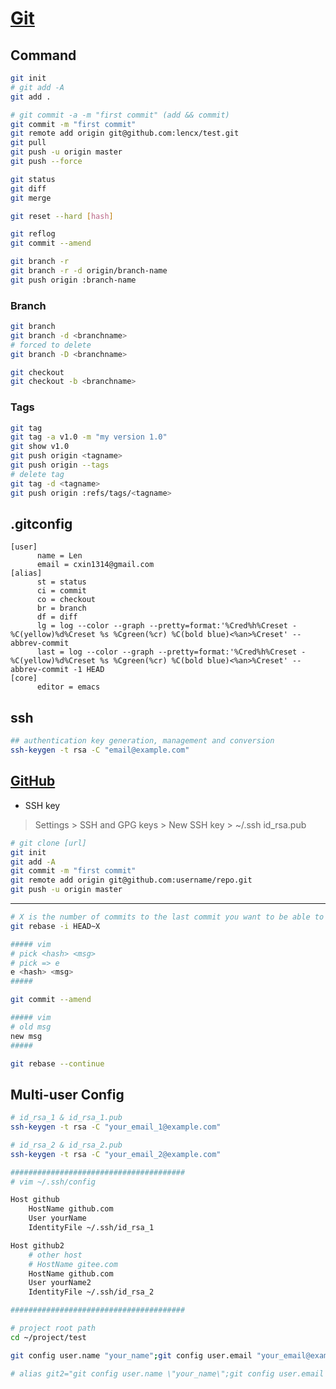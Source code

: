 # [Git](https://git-scm.com/)

## Command

```bash
git init
# git add -A
git add .

# git commit -a -m "first commit" (add && commit)
git commit -m "first commit"
git remote add origin git@github.com:lencx/test.git
git pull
git push -u origin master
git push --force

git status
git diff
git merge

git reset --hard [hash]

git reflog
git commit --amend

git branch -r
git branch -r -d origin/branch-name
git push origin :branch-name
```

### Branch

```bash
git branch
git branch -d <branchname>
# forced to delete
git branch -D <branchname>

git checkout
git checkout -b <branchname>
```

### Tags

```bash
git tag
git tag -a v1.0 -m "my version 1.0"
git show v1.0
git push origin <tagname>
git push origin --tags
# delete tag
git tag -d <tagname>
git push origin :refs/tags/<tagname>
```

## .gitconfig

```.gitconfig
[user]
      name = Len
      email = cxin1314@gmail.com
[alias]
      st = status
      ci = commit
      co = checkout
      br = branch
      df = diff
      lg = log --color --graph --pretty=format:'%Cred%h%Creset -%C(yellow)%d%Creset %s %Cgreen(%cr) %C(bold blue)<%an>%Creset' --abbrev-commit
      last = log --color --graph --pretty=format:'%Cred%h%Creset -%C(yellow)%d%Creset %s %Cgreen(%cr) %C(bold blue)<%an>%Creset' --abbrev-commit -1 HEAD
[core]
      editor = emacs
```

## ssh

```bash
## authentication key generation, management and conversion
ssh-keygen -t rsa -C "email@example.com"
```

## [GitHub](https://github.com/)

* SSH key
> Settings > SSH and GPG keys > New SSH key > ~/.ssh id_rsa.pub

```bash
# git clone [url]
git init
git add -A
git commit -m "first commit"
git remote add origin git@github.com:username/repo.git
git push -u origin master
```

---

<!-- https://stackoverflow.com/questions/179123/how-to-modify-existing-unpushed-commits -->

```bash
# X is the number of commits to the last commit you want to be able to edit
git rebase -i HEAD~X

##### vim
# pick <hash> <msg>
# pick => e
e <hash> <msg>
#####

git commit --amend

##### vim
# old msg
new msg
#####

git rebase --continue
```

## Multi-user Config

```bash
# id_rsa_1 & id_rsa_1.pub
ssh-keygen -t rsa -C "your_email_1@example.com"

# id_rsa_2 & id_rsa_2.pub
ssh-keygen -t rsa -C "your_email_2@example.com"

#######################################
# vim ~/.ssh/config

Host github
    HostName github.com
    User yourName
    IdentityFile ~/.ssh/id_rsa_1

Host github2
    # other host
    # HostName gitee.com
    HostName github.com
    User yourName2
    IdentityFile ~/.ssh/id_rsa_2

#######################################

# project root path
cd ~/project/test

git config user.name "your_name";git config user.email "your_email@example.com"

# alias git2="git config user.name \"your_name\";git config user.email \"your_email@example.com\""
```

